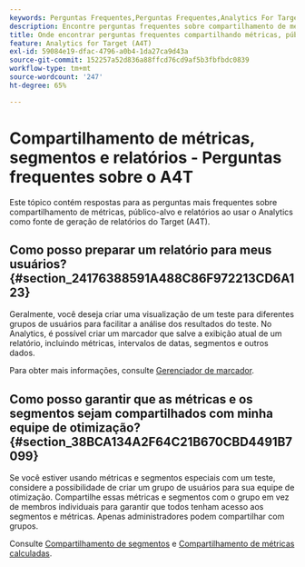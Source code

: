 ```yaml
---
keywords: Perguntas Frequentes,Perguntas Frequentes,Analytics For Target,Segmentos,A4T,Compartilhar Relatórios
description: Encontre perguntas frequentes sobre compartilhamento de métricas, públicos-alvo e relatórios ao usar o Analytics para [!DNL Target] (A4T). O A4T permite usar os relatórios do Analytics para o Adobe [!DNL Target] atividades.
title: Onde encontrar perguntas frequentes compartilhando métricas, públicos-alvo e relatórios no A4T?
feature: Analytics for Target (A4T)
exl-id: 59084e19-dfac-4796-a0b4-1da27ca9d43a
source-git-commit: 152257a52d836a88ffcd76cd9af5b3fbfbdc0839
workflow-type: tm+mt
source-wordcount: '247'
ht-degree: 65%

---
```


# Compartilhamento de métricas, segmentos e relatórios - Perguntas frequentes sobre o A4T

Este tópico contém respostas para as perguntas mais frequentes sobre compartilhamento de métricas, público-alvo e relatórios ao usar o Analytics como fonte de geração de relatórios do Target (A4T).

## Como posso preparar um relatório para meus usuários? {#section_24176388591A488C86F972213CD6A123}

Geralmente, você deseja criar uma visualização de um teste para diferentes grupos de usuários para facilitar a análise dos resultados do teste. No Analytics, é possível criar um marcador que salve a exibição atual de um relatório, incluindo métricas, intervalos de datas, segmentos e outros dados.

Para obter mais informações, consulte [Gerenciador de marcador](https://experienceleague.adobe.com/docs/analytics/analyze/reports-analytics/bookmarks.html).

## Como posso garantir que as métricas e os segmentos sejam compartilhados com minha equipe de otimização? {#section_38BCA134A2F64C21B670CBD4491B7099}

Se você estiver usando métricas e segmentos especiais com um teste, considere a possibilidade de criar um grupo de usuários para sua equipe de otimização. Compartilhe essas métricas e segmentos com o grupo em vez de membros individuais para garantir que todos tenham acesso aos segmentos e métricas. Apenas administradores podem compartilhar com grupos.

Consulte [Compartilhamento de segmentos](https://experienceleague.adobe.com/docs/analytics/components/segmentation/segmentation-workflow/t-seg-share.html) e [Compartilhamento de métricas calculadas](https://experienceleague.adobe.com/docs/analytics/components/calculated-metrics/calcmetric-workflow/cm-sharing.html).
